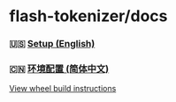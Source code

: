 # flash-tokenizer/docs


### 🇺🇸 [Setup (English)](./SETUP.md)


### 🇨🇳 [环境配置 (简体中文)](./SETUP.zh-CN.md)


[View wheel build instructions](./BUILD_whl.md) 